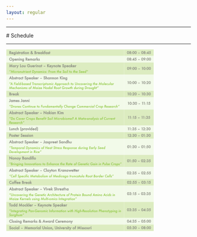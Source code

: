 ```yaml
---
layout: regular
---
```


<hr style="clear: both;" />
# Schedule
<hr style="clear: both;" />
<img src="/img/2020 Schedule.png" style="max-width:80%"/>

